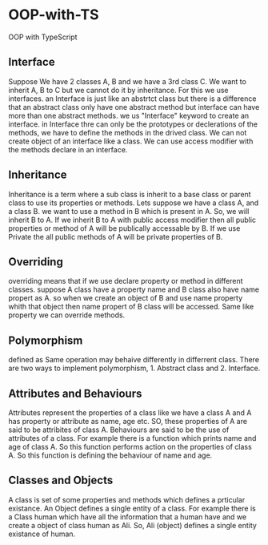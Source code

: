 # OOP-with-TS

OOP with TypeScript

## Interface

Suppose We have 2 classes A, B and we have a 3rd class C. We want to inherit A, B to C but we cannot do it by inheritance. For this we use interfaces.
an Interface is just like an abstrtct class but there is a difference that an abstract class only have one abstract method but interface can have more than one abstract methods.
we us "Interface" keyword to create an interface.
in Interface thre can only be the prototypes or declerations of the methods, we have to define the methods in the drived class.
We can not create object of an interface like a class.
We can use access modifier with the methods declare in an interface.

## Inheritance

Inheritance is a term where a sub class is inherit to a base class or parent class to use its properties or methods.
Lets suppose we have a class A, and a class B. we want to use a method in B which is present in A. So, we will inherit B to A. If we inherit B to A with public access modifier then all public properties or method of A will be publically accessable by B. If we use Private the all public methods of A will be private properties of B.

## Overriding

overriding means that if we use declare property or method in different classes. suppose A class have a property name and B class also have name propert as A. so when we create an object of B and use name property whith that object then name propert of B class will be accessed. Same like property we can override methods.

## Polymorphism

defined as Same operation may behaive differently in differrent class. There are two ways to implement polymorphism, 1. Abstract class and 2. Interface.

## Attributes and Behaviours

Attributes represent the properties of a class like we have a class A and A has property or attribute as name, age etc. SO, these properties of A are said to be attribites of class A.
Behaviours are said to be the use of attributes of a class. For example there is a function which prints name and age of class A. So this function performs action on the properties of class A. So this function is defining the behaviour of name and age.

## Classes and Objects

A class is set of some properties and methods which defines a prticular existance. An Object defines a single entity of a class. For example there is a Class human which have all the information that a human have and we create a object of class human as Ali. So, Ali (object) defines a single entity existance of human.
